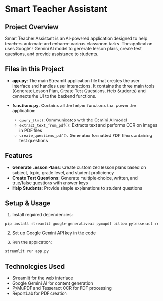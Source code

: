 # Smart Teacher Assistant

## Project Overview
Smart Teacher Assistant is an AI-powered application designed to help teachers automate and enhance various classroom tasks. The application uses Google's Gemini AI model to generate lesson plans, create test questions, and provide assistance to students.

## Files in this Project

- **app.py**: The main Streamlit application file that creates the user interface and handles user interactions. It contains the three main tools (Generate Lesson Plan, Create Test Questions, Help Students) and connects the UI to the backend functions.

- **functions.py**: Contains all the helper functions that power the application:
  - `query_llm()`: Communicates with the Gemini AI model
  - `extract_text_from_pdf()`: Extracts text and performs OCR on images in PDF files
  - `create_questions_pdf()`: Generates formatted PDF files containing test questions

## Features

- **Generate Lesson Plans**: Create customized lesson plans based on subject, topic, grade level, and student proficiency
- **Create Test Questions**: Generate multiple-choice, written, and true/false questions with answer keys
- **Help Students**: Provide simple explanations to student questions

## Setup & Usage

1. Install required dependencies:
```bash
pip install streamlit google-generativeai pymupdf pillow pytesseract reportlab
```

2. Set up Google Gemini API key in the code

3. Run the application:
```bash
streamlit run app.py
```

## Technologies Used
- Streamlit for the web interface
- Google Gemini AI for content generation
- PyMuPDF and Tesseract OCR for PDF processing
- ReportLab for PDF creation

